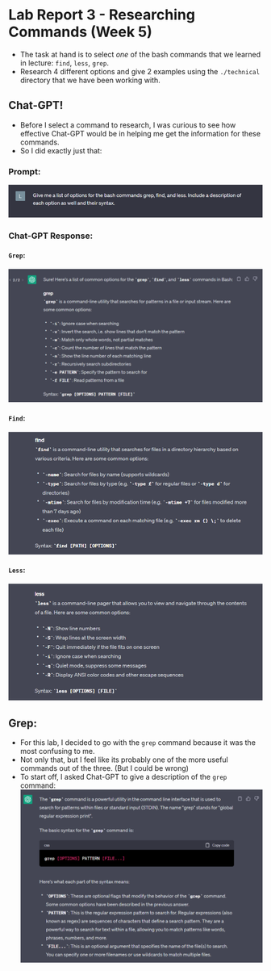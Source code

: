 # **Lab Report 3 - Researching Commands (Week 5)**
* The task at hand is to select *one* of the bash commands that we learned in lecture: `find`, `less`, `grep`.
* Research 4 different options and give 2 examples using the `./technical` directory that we have been working with.
 
## Chat-GPT!
* Before I select a command to research, I was curious to see how effective Chat-GPT would be in helping me get the information for these commands.
* So I did exactly just that:
 
### Prompt:
![Image](images/Prompt.png)
 
### Chat-GPT Response:
#### `Grep`:
![Image](images/grep.png)
####  `Find`:
![Image](images/find.png)
#### `Less`:
![Image](images/less.png)

## **Grep:**
* For this lab, I decided to go with the `grep` command because it was the most confusing to me.
* Not only that, but I feel like its probably one of the more useful commands out of the three. (But I could be wrong)
* To start off, I asked Chat-GPT to give a description of the `grep` command:
![Image](images/grepdescription.png)
